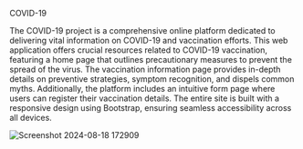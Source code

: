  COVID-19

The COVID-19 project is a comprehensive online platform dedicated to delivering vital information on COVID-19 and vaccination efforts. This web application offers crucial resources related to COVID-19 vaccination, featuring a home page that outlines precautionary measures to prevent the spread of the virus. The vaccination information page provides in-depth details on preventive strategies, symptom recognition, and dispels common myths. Additionally, the platform includes an intuitive form page where users can register their vaccination details. The entire site is built with a responsive design using Bootstrap, ensuring seamless accessibility across all devices.


![Screenshot 2024-08-18 172909](https://github.com/user-attachments/assets/58a8e157-7f7a-448a-966f-455633c3ed5d)


